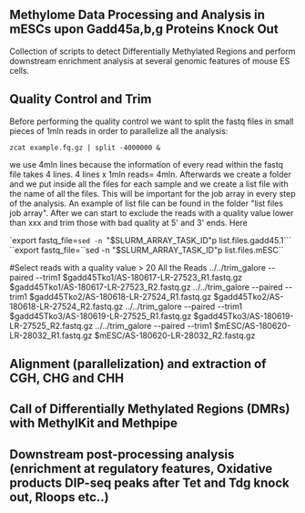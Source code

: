 ## Methylome Data Processing and Analysis in mESCs upon Gadd45a,b,g Proteins Knock Out
Collection of scripts to detect Differentially Methylated Regions and perform downstream enrichment analysis at several genomic features of mouse ES cells.

## Quality Control and Trim
Before performing the quality control we want to split the fastq files in small pieces of 1mln reads in order to parallelize all the analysis:

`zcat example.fq.gz | split -4000000 &` 

we use 4mln lines because the information of every read within the fastq file takes 4 lines. 4 lines x 1mln reads= 4mln. Afterwards we create a folder and we put inside all the files for each sample and we create a list file with the name of all the files. This will be important for the job array in every step of the analysis. An example of list file can be found in the folder "list files job array". After we can start to exclude the reads with a quality value lower than xxx and trim those with bad quality at 5' and 3' ends. Here


`export fastq_file=``sed -n ``"$SLURM_ARRAY_TASK_ID"p list.files.gadd45.1```  
``export fastq_file=``sed -n "$SLURM_ARRAY_TASK_ID"p list.files.mESC``  



#Select reads with a quality value > 20 All the Reads
../../trim_galore --paired --trim1 $gadd45Tko1/AS-180617-LR-27523_R1.fastq.gz $gadd45Tko1/AS-180617-LR-27523_R2.fastq.gz
../../trim_galore --paired --trim1 $gadd45Tko2/AS-180618-LR-27524_R1.fastq.gz $gadd45Tko2/AS-180618-LR-27524_R2.fastq.gz
../../trim_galore --paired --trim1 $gadd45Tko3/AS-180619-LR-27525_R1.fastq.gz $gadd45Tko3/AS-180619-LR-27525_R2.fastq.gz
../../trim_galore --paired --trim1 $mESC/AS-180620-LR-28032_R1.fastq.gz $mESC/AS-180620-LR-28032_R2.fastq.gz

## Alignment (parallelization) and extraction of CGH, CHG and CHH


## Call of Differentially Methylated Regions (DMRs) with MethylKit and Methpipe


## Downstream post-processing analysis (enrichment at regulatory features, Oxidative products DIP-seq peaks after Tet and Tdg knock out, Rloops etc..)

